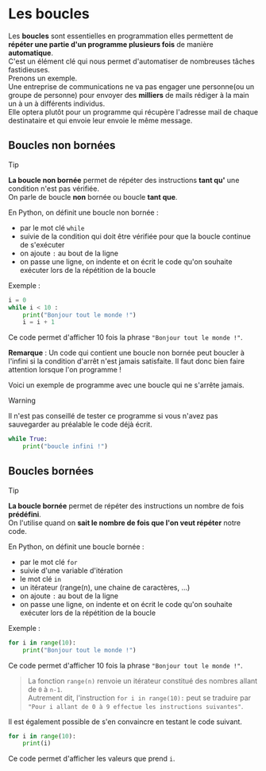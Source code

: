 # Les boucles  

Les __boucles__ sont essentielles en programmation elles permettent de __répéter une partie d'un programme plusieurs fois__ de manière __automatique__.    
C'est un élément clé qui nous permet d'automatiser de nombreuses tâches fastidieuses.  
Prenons un exemple.  
Une entreprise de communications ne va pas engager une personne(ou un groupe de personne) pour envoyer des __milliers__ de mails rédiger à la main un à un à différents individus.  
Elle optera plutôt pour un programme qui récupère l'adresse mail de chaque destinataire et qui envoie leur envoie le même message. 

## Boucles non bornées 

> [!TIP] 
> __La boucle non bornée__ permet de répéter des instructions __tant qu'__ une condition n'est pas vérifiée.   
> On parle de boucle __non__ bornée ou boucle __tant que__.     

En Python, on définit une boucle non bornée :  
- par le mot clé `while`  
- suivie de la condition qui doit être vérifiée pour que la boucle continue de s'exécuter  
- on ajoute `:` au bout de la ligne    
- on passe une ligne, on indente et on écrit le code qu'on souhaite exécuter lors de la répétition de la boucle   

Exemple :
```Python 
i = 0
while i < 10 : 
    print("Bonjour tout le monde !")
    i = i + 1
```
Ce code permet d'afficher 10 fois la phrase `"Bonjour tout le monde !"`.  


__Remarque__ : Un code qui contient une boucle non bornée peut boucler à l'infini si la condition d'arrêt n'est jamais satisfaite. Il faut donc bien faire attention lorsque l'on programme ! 

Voici un exemple de programme avec une boucle qui ne s'arrête jamais. 

> [!WARNING]
> Il n'est pas conseillé de tester ce programme si vous n'avez pas sauvegarder au préalable le code déjà écrit.  


```Python  
while True:
    print("boucle infini !")
```



## Boucles bornées   

> [!TIP] 
> __La boucle bornée__ permet de répéter des instructions un nombre de fois __prédéfini__.      
> On l'utilise quand on __sait le nombre de fois que l'on veut répéter__ notre code.    

En Python, on définit une boucle bornée :  
- par le mot clé `for`  
- suivie d'une variable d'itération 
- le mot clé `in`  
- un itérateur (range(n), une chaine de caractères, ...)  
- on ajoute `:` au bout de la ligne    
- on passe une ligne, on indente et on écrit le code qu'on souhaite exécuter lors de la répétition de la boucle   


Exemple :
```Python  
for i in range(10):
    print("Bonjour tout le monde !")
```
Ce code permet d'afficher 10 fois la phrase `"Bonjour tout le monde !"`.  

> La fonction `range(n)` renvoie un itérateur constitué des nombres allant de `0` à `n-1`.   
> Autrement dit, l'instruction `for i in range(10):` peut se traduire par `"Pour i allant de 0 à 9 effectue les instructions suivantes"`.  

Il est également possible de s'en convaincre en testant le code suivant.  
```Python  
for i in range(10): 
    print(i)
```
Ce code permet d'afficher les valeurs que prend `i`.  


